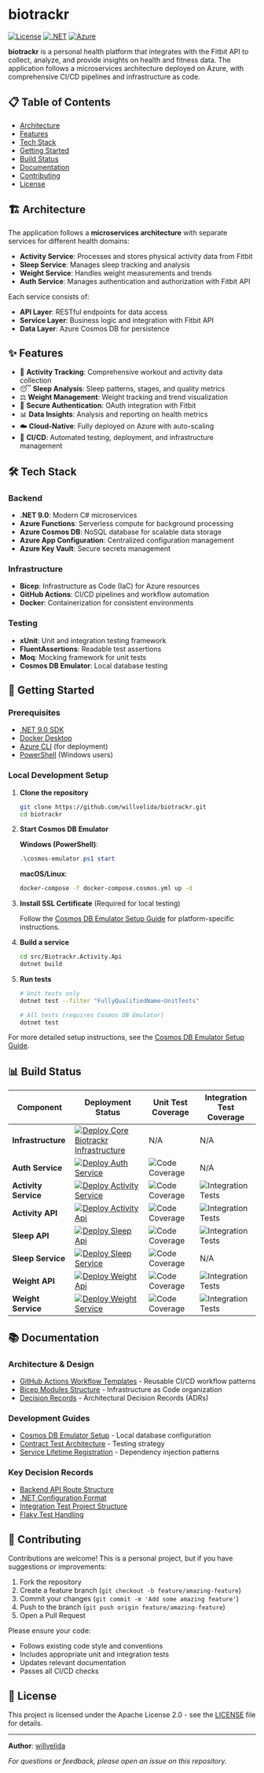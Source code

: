 # biotrackr

[![License](https://img.shields.io/badge/License-Apache%202.0-blue.svg)](LICENSE)
[![.NET](https://img.shields.io/badge/.NET-9.0-purple.svg)](https://dotnet.microsoft.com/)
[![Azure](https://img.shields.io/badge/Azure-Cloud-0078D4.svg)](https://azure.microsoft.com/)

**biotrackr** is a personal health platform that integrates with the Fitbit API to collect, analyze, and provide insights on health and fitness data. The application follows a microservices architecture deployed on Azure, with comprehensive CI/CD pipelines and infrastructure as code.

## 📋 Table of Contents

- [Architecture](#-architecture)
- [Features](#-features)
- [Tech Stack](#-tech-stack)
- [Getting Started](#-getting-started)
- [Build Status](#-build-status)
- [Documentation](#-documentation)
- [Contributing](#-contributing)
- [License](#-license)

## 🏗️ Architecture

The application follows a **microservices architecture** with separate services for different health domains:

- **Activity Service**: Processes and stores physical activity data from Fitbit
- **Sleep Service**: Manages sleep tracking and analysis
- **Weight Service**: Handles weight measurements and trends
- **Auth Service**: Manages authentication and authorization with Fitbit API

Each service consists of:
- **API Layer**: RESTful endpoints for data access
- **Service Layer**: Business logic and integration with Fitbit API
- **Data Layer**: Azure Cosmos DB for persistence

## ✨ Features

- 🏃 **Activity Tracking**: Comprehensive workout and activity data collection
- 😴 **Sleep Analysis**: Sleep patterns, stages, and quality metrics
- ⚖️ **Weight Management**: Weight tracking and trend visualization
- 🔐 **Secure Authentication**: OAuth integration with Fitbit
- 📊 **Data Insights**: Analysis and reporting on health metrics
- ☁️ **Cloud-Native**: Fully deployed on Azure with auto-scaling
- 🚀 **CI/CD**: Automated testing, deployment, and infrastructure management

## 🛠️ Tech Stack

### Backend
- **.NET 9.0**: Modern C# microservices
- **Azure Functions**: Serverless compute for background processing
- **Azure Cosmos DB**: NoSQL database for scalable data storage
- **Azure App Configuration**: Centralized configuration management
- **Azure Key Vault**: Secure secrets management

### Infrastructure
- **Bicep**: Infrastructure as Code (IaC) for Azure resources
- **GitHub Actions**: CI/CD pipelines and workflow automation
- **Docker**: Containerization for consistent environments

### Testing
- **xUnit**: Unit and integration testing framework
- **FluentAssertions**: Readable test assertions
- **Moq**: Mocking framework for unit tests
- **Cosmos DB Emulator**: Local database testing

## 🚀 Getting Started

### Prerequisites

- [.NET 9.0 SDK](https://dotnet.microsoft.com/download)
- [Docker Desktop](https://www.docker.com/products/docker-desktop)
- [Azure CLI](https://docs.microsoft.com/cli/azure/install-azure-cli) (for deployment)
- [PowerShell](https://docs.microsoft.com/powershell/scripting/install/installing-powershell) (Windows users)

### Local Development Setup

1. **Clone the repository**
   ```bash
   git clone https://github.com/willvelida/biotrackr.git
   cd biotrackr
   ```

2. **Start Cosmos DB Emulator**
   
   **Windows (PowerShell)**:
   ```powershell
   .\cosmos-emulator.ps1 start
   ```
   
   **macOS/Linux**:
   ```bash
   docker-compose -f docker-compose.cosmos.yml up -d
   ```

3. **Install SSL Certificate** (Required for local testing)
   
   Follow the [Cosmos DB Emulator Setup Guide](docs/cosmos-emulator-setup.md) for platform-specific instructions.

4. **Build a service**
   ```bash
   cd src/Biotrackr.Activity.Api
   dotnet build
   ```

5. **Run tests**
   ```bash
   # Unit tests only
   dotnet test --filter "FullyQualifiedName~UnitTests"
   
   # All tests (requires Cosmos DB Emulator)
   dotnet test
   ```

For more detailed setup instructions, see the [Cosmos DB Emulator Setup Guide](docs/cosmos-emulator-setup.md).

## 📊 Build Status

| Component | Deployment Status | Unit Test Coverage | Integration Test Coverage |
| --------- | ----------------- | ------------------ | ------------------------- |
| **Infrastructure** | [![Deploy Core Biotrackr Infrastructure](https://github.com/willvelida/biotrackr/actions/workflows/deploy-core-infra.yml/badge.svg)](https://github.com/willvelida/biotrackr/actions/workflows/deploy-core-infra.yml) | N/A | N/A |
| **Auth Service** | [![Deploy Auth Service](https://github.com/willvelida/biotrackr/actions/workflows/deploy-auth-service.yml/badge.svg)](https://github.com/willvelida/biotrackr/actions/workflows/deploy-auth-service.yml) | ![Code Coverage](https://img.shields.io/badge/Code%20Coverage-50%25-critical?style=flat) | N/A |
| **Activity Service** | [![Deploy Activity Service](https://github.com/willvelida/biotrackr/actions/workflows/deploy-activity-service.yml/badge.svg)](https://github.com/willvelida/biotrackr/actions/workflows/deploy-activity-service.yml) | ![Code Coverage](https://img.shields.io/badge/Code%20Coverage-100%25-brightgreen?style=flat) | ![Integration Tests](https://img.shields.io/badge/Tests-17%20Passing-brightgreen?style=flat) |
| **Activity API** | [![Deploy Activity Api](https://github.com/willvelida/biotrackr/actions/workflows/deploy-activity-api.yml/badge.svg)](https://github.com/willvelida/biotrackr/actions/workflows/deploy-activity-api.yml) | ![Code Coverage](https://img.shields.io/badge/Code%20Coverage-79.3%25-yellow?style=flat) | ![Integration Tests](https://img.shields.io/badge/Tests-30%20Passing-brightgreen?style=flat) |
| **Sleep API** | [![Deploy Sleep Api](https://github.com/willvelida/biotrackr/actions/workflows/deploy-sleep-api.yml/badge.svg)](https://github.com/willvelida/biotrackr/actions/workflows/deploy-sleep-api.yml) | ![Code Coverage](https://img.shields.io/badge/Code%20Coverage-87%25-brightgreen?style=flat) | ![Integration Tests](https://img.shields.io/badge/Tests-19%20Passing-brightgreen?style=flat) |
| **Sleep Service** | [![Deploy Sleep Service](https://github.com/willvelida/biotrackr/actions/workflows/deploy-sleep-service.yml/badge.svg)](https://github.com/willvelida/biotrackr/actions/workflows/deploy-sleep-service.yml) | ![Code Coverage](https://img.shields.io/badge/Code%20Coverage-48%25-critical?style=flat) | N/A |
| **Weight API** | [![Deploy Weight Api](https://github.com/willvelida/biotrackr/actions/workflows/deploy-weight-api.yml/badge.svg)](https://github.com/willvelida/biotrackr/actions/workflows/deploy-weight-api.yml) | ![Code Coverage](https://img.shields.io/badge/Code%20Coverage-75%25-yellow?style=flat) | ![Integration Tests](https://img.shields.io/badge/Tests-8%2F9%20Passing-success?style=flat) |
| **Weight Service** | [![Deploy Weight Service](https://github.com/willvelida/biotrackr/actions/workflows/deploy-weight-service.yml/badge.svg)](https://github.com/willvelida/biotrackr/actions/workflows/deploy-weight-service.yml) | ![Code Coverage](https://img.shields.io/badge/Code%20Coverage-100%25-brightgreen?style=flat) | ![Integration Tests](https://img.shields.io/badge/Tests-4%20Passing-brightgreen?style=flat) |

## 📚 Documentation

### Architecture & Design
- [GitHub Actions Workflow Templates](docs/github-workflow-templates.md) - Reusable CI/CD workflow patterns
- [Bicep Modules Structure](docs/bicep-modules-structure.md) - Infrastructure as Code organization
- [Decision Records](docs/decision-records/) - Architectural Decision Records (ADRs)

### Development Guides
- [Cosmos DB Emulator Setup](docs/cosmos-emulator-setup.md) - Local database configuration
- [Contract Test Architecture](docs/decision-records/2025-10-28-contract-test-architecture.md) - Testing strategy
- [Service Lifetime Registration](docs/decision-records/2025-10-28-service-lifetime-registration.md) - Dependency injection patterns

### Key Decision Records
- [Backend API Route Structure](docs/decision-records/2025-10-28-backend-api-route-structure.md)
- [.NET Configuration Format](docs/decision-records/2025-10-28-dotnet-configuration-format.md)
- [Integration Test Project Structure](docs/decision-records/2025-10-28-integration-test-project-structure.md)
- [Flaky Test Handling](docs/decision-records/2025-10-28-flaky-test-handling.md)

## 🤝 Contributing

Contributions are welcome! This is a personal project, but if you have suggestions or improvements:

1. Fork the repository
2. Create a feature branch (`git checkout -b feature/amazing-feature`)
3. Commit your changes (`git commit -m 'Add some amazing feature'`)
4. Push to the branch (`git push origin feature/amazing-feature`)
5. Open a Pull Request

Please ensure your code:
- Follows existing code style and conventions
- Includes appropriate unit and integration tests
- Updates relevant documentation
- Passes all CI/CD checks

## 📄 License

This project is licensed under the Apache License 2.0 - see the [LICENSE](LICENSE) file for details.

---

**Author**: [willvelida](https://github.com/willvelida)

*For questions or feedback, please open an issue on this repository.*